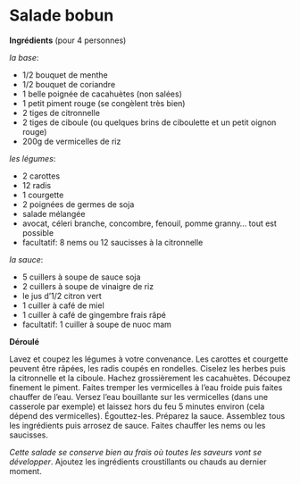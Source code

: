 # Salade bobun

**Ingrédients**
(pour 4 personnes)  

*la base*:
* 1/2 bouquet de menthe
* 1/2 bouquet de coriandre
* 1 belle poignée de cacahuètes (non salées)
* 1 petit piment rouge (se congèlent très bien)
* 2 tiges de citronnelle
* 2 tiges de ciboule (ou quelques brins de ciboulette et un petit oignon rouge)
* 200g de vermicelles de riz

*les légumes*:
* 2 carottes
* 12 radis
* 1 courgette
* 2 poignées de germes de soja
* salade mélangée
* avocat, céleri branche, concombre, fenouil, pomme granny… tout est possible
* facultatif: 8 nems ou 12 saucisses à la citronnelle

*la sauce*:
* 5 cuillers à soupe de sauce soja
* 2 cuillers à soupe de vinaigre de riz
* le jus d’1/2 citron vert
* 1 cuiller à café de miel
* 1 cuiller à café de gingembre frais râpé
* facultatif: 1 cuiller à soupe de nuoc mam

**Déroulé**  

Lavez et coupez les légumes à votre convenance.
Les carottes et courgette peuvent être râpées, les radis coupés en rondelles.
Ciselez les herbes puis la citronnelle et la ciboule.
Hachez grossièrement les cacahuètes.
Découpez finement le piment.
Faites tremper les vermicelles à l’eau froide puis faites chauffer de l’eau.
Versez l’eau bouillante sur les vermicelles (dans une casserole par exemple) et laissez hors du feu 5 minutes environ (cela dépend des vermicelles). Égouttez-les.
Préparez la sauce.
Assemblez tous les ingrédients puis arrosez de sauce.
Faites chauffer les nems ou les saucisses.

*Cette salade se conserve bien au frais où toutes les saveurs vont se développer*.
Ajoutez les ingrédients croustillants ou chauds au dernier moment.